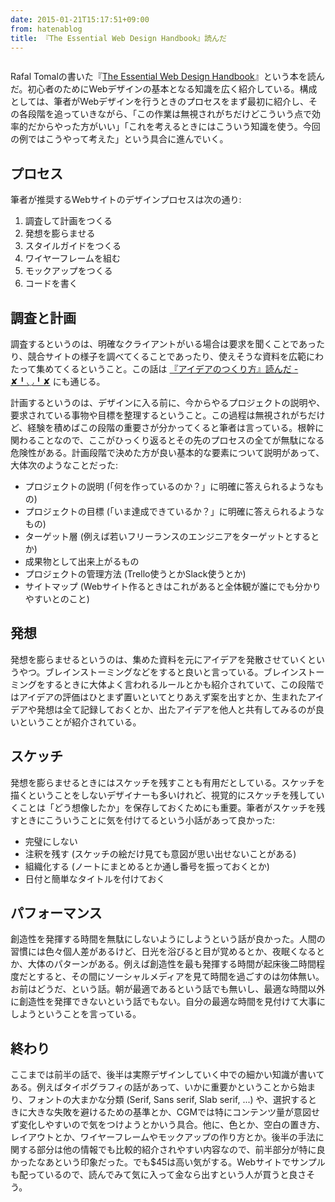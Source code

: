 ```yaml
---
date: 2015-01-21T15:17:51+09:00
from: hatenablog
title: 『The Essential Web Design Handbook』読んだ
---
```


<p><img src="http://cdn-ak.f.st-hatena.com/images/fotolife/r/r7kamura/20150121/20150121143022.png" alt=""></p>

<p>Rafal Tomalの書いた『<a href="http://rafaltomal.com/ebook/">The Essential Web Design Handbook</a>』という本を読んだ。初心者のためにWebデザインの基本となる知識を広く紹介している。構成としては、筆者がWebデザインを行うときのプロセスをまず最初に紹介し、その各段階を追っていきながら、「この作業は無視されがちだけどこういう点で効率的だからやった方がいい」「これを考えるときにはこういう知識を使う。今回の例ではこうやって考えた」という具合に進んでいく。</p>

<h2>プロセス</h2>

<p>筆者が推奨するWebサイトのデザインプロセスは次の通り:</p>

<ol>
<li>調査して計画をつくる</li>
<li>発想を膨らませる</li>
<li>スタイルガイドをつくる</li>
<li>ワイヤーフレームを組む</li>
<li>モックアップをつくる</li>
<li>コードを書く</li>
</ol>


<h2>調査と計画</h2>

<p>調査するというのは、明確なクライアントがいる場合は要求を聞くことであったり、競合サイトの様子を調べてくることであったり、使えそうな資料を広範にわたって集めてくるということ。この話は <a href="http://r7kamura.hatenablog.com/entry/2015/01/03/022112">『アイデアのつくり方』読んだ - ✘╹◡╹✘</a> にも通じる。</p>

<p>計画するというのは、デザインに入る前に、今からやるプロジェクトの説明や、要求されている事物や目標を整理するということ。この過程は無視されがちだけど、経験を積めばこの段階の重要さが分かってくると筆者は言っている。根幹に関わることなので、ここがひっくり返るとその先のプロセスの全てが無駄になる危険性がある。計画段階で決めた方が良い基本的な要素について説明があって、大体次のようなことだった:</p>

<ul>
<li>プロジェクトの説明 (「何を作っているのか？」に明確に答えられるようなもの)</li>
<li>プロジェクトの目標 (「いま達成できているか？」に明確に答えられるようなもの)</li>
<li>ターゲット層 (例えば若いフリーランスのエンジニアをターゲットとするとか)</li>
<li>成果物として出来上がるもの</li>
<li>プロジェクトの管理方法 (Trello使うとかSlack使うとか)</li>
<li>サイトマップ (Webサイト作るときはこれがあると全体観が誰にでも分かりやすいとのこと)</li>
</ul>


<h2>発想</h2>

<p>発想を膨らませるというのは、集めた資料を元にアイデアを発散させていくというやつ。ブレインストーミングなどをすると良いと言っている。ブレインストーミングをするときに大体よく言われるルールとかも紹介されていて、この段階ではアイデアの評価はひとまず置いといてとりあえず案を出すとか、生まれたアイデアや発想は全て記録しておくとか、出たアイデアを他人と共有してみるのが良いということが紹介されている。</p>

<h2>スケッチ</h2>

<p>発想を膨らませるときにはスケッチを残すことも有用だとしている。スケッチを描くということをしないデザイナーも多いけれど、視覚的にスケッチを残していくことは「どう想像したか」を保存しておくためにも重要。筆者がスケッチを残すときにこういうことに気を付けてるという小話があって良かった:</p>

<ul>
<li>完璧にしない</li>
<li>注釈を残す (スケッチの絵だけ見ても意図が思い出せないことがある)</li>
<li>組織化する (ノートにまとめるとか通し番号を振っておくとか)</li>
<li>日付と簡単なタイトルを付けておく</li>
</ul>


<h2>パフォーマンス</h2>

<p>創造性を発揮する時間を無駄にしないようにしようという話が良かった。人間の習慣には色々個人差があるけど、日光を浴びると目が覚めるとか、夜眠くなるとか、大体のパターンがある。例えば創造性を最も発揮する時間が起床後二時間程度だとすると、その間にソーシャルメディアを見て時間を過ごすのは勿体無い。お前はどうだ、という話。朝が最適であるという話でも無いし、最適な時間以外に創造性を発揮できないという話でもない。自分の最適な時間を見付けて大事にしようということを言っている。</p>

<h2>終わり</h2>

<p>ここまでは前半の話で、後半は実際デザインしていく中での細かい知識が書いてある。例えばタイポグラフィの話があって、いかに重要かということから始まり、フォントの大まかな分類 (Serif, Sans serif, Slab serif, ...) や、選択するときに大きな失敗を避けるための基準とか、CGMでは特にコンテンツ量が意図せず変化しやすいので気をつけようとかいう具合。他に、色とか、空白の置き方、レイアウトとか、ワイヤーフレームやモックアップの作り方とか。後半の手法に関する部分は他の情報でも比較的紹介されやすい内容なので、前半部分が特に良かったなあという印象だった。でも$45は高い気がする。Webサイトでサンプルも配っているので、読んでみて気に入って金なら出すという人が買うと良さそう。</p>

